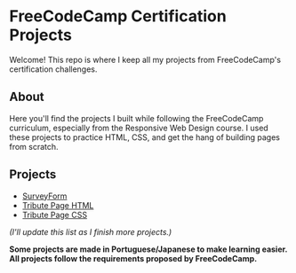 # FreeCodeCamp Certification Projects

Welcome! This repo is where I keep all my projects from FreeCodeCamp's certification challenges.

## About

Here you'll find the projects I built while following the FreeCodeCamp curriculum, especially from the Responsive Web Design course. I used these projects to practice HTML, CSS, and get the hang of building pages from scratch.

## Projects

- [SurveyForm](./SurveyForm/index.html)
- [Tribute Page HTML](./Tribute%20Page/index.html)
- [Tribute Page CSS](./Tribute%20Page/styles.css) 

*(I'll update this list as I finish more projects.)*

**Some projects are made in Portuguese/Japanese to make learning easier.
All projects follow the requirements proposed by FreeCodeCamp.**
